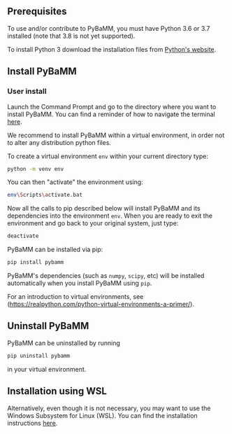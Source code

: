## Prerequisites

To use and/or contribute to PyBaMM, you must have Python 3.6 or 3.7 installed (note that 3.8 is not yet supported).

To install Python 3 download the installation files from [Python's website](https://www.python.org/downloads/windows/).

## Install PyBaMM

### User install
Launch the Command Prompt and go to the directory where you want to install PyBaMM. You can find a reminder of how to
navigate the terminal [here](http://www.cs.columbia.edu/~sedwards/classes/2015/1102-fall/Command%20Prompt%20Cheatsheet.pdf).

We recommend to install PyBaMM within a virtual environment, in order not
to alter any distribution python files.

To create a virtual environment `env` within your current directory type:

```bash
python -m venv env
```
You can then "activate" the environment using:

```bash
env\Scripts\activate.bat
```
Now all the calls to pip described below will install PyBaMM and its dependencies into
the environment `env`. When you are ready to exit the environment and go back to your
original system, just type:

```bash
deactivate
```

PyBaMM can be installed via pip:
```bash
pip install pybamm
```

PyBaMM's dependencies (such as `numpy`, `scipy`, etc) will be installed automatically when you install PyBaMM using `pip`.

For an introduction to virtual environments, see (https://realpython.com/python-virtual-environments-a-primer/).

## Uninstall PyBaMM
PyBaMM can be uninstalled by running
```bash
pip uninstall pybamm
```
in your virtual environment.

## Installation using WSL
Alternatively, even though it is not necessary, you may want to use the Windows Subsystem for Linux (WSL). You can find
the installation instructions [here](INSTALL-WINDOWS-WSL.md).
